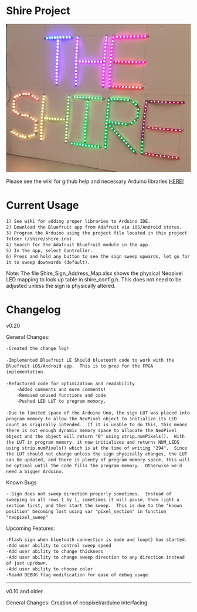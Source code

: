 # Shire Project

![](/img/Shire.jpg)

Please see the wiki for github help and necessary Arduino libraries [HERE!](https://github.com/innovationproject2017/ShireProject/wiki)

# Current Usage
	
	1) See wiki for adding proper libraries to Arduino IDE.
	2) Download the Bluefruit app from Adafruit via iOS/Android stores.
	3) Program the Arduino using the project file located in this project folder (/shire/shire.ino).
	4) Search for the Adafruit Bluefruit module in the app.
	5) In the app, select Controller.
	6) Press and hold any button to see the sign sweep upwards, let go for it to sweep downwards (default).

Note: The file Shire_Sign_Address_Map.xlsx shows the physical Neopixel LED mapping to look up table in shire_config.h.  This does not need to be adjusted unless the sign is physically altered.

# Changelog

v0.20

General Changes:

	-Created the change log!

	-Implemented Bluefruit LE Shield bluetooth code to work with the Bluefruit iOS/Android app.  This is to prep for the FPGA implementation.

	-Refactored code for optimization and readability
		-Added comments and more comments!
		-Removed unused functions and code
		-Pushed LED LUT to program memory.

	-Due to limited space of the Arduino Uno, the sign LUT was placed into program memory to allow the NeoPixel object to initialize its LED count as originally intended.  If it is unable to do this, this means there is not enough dynamic memory space to allocate the NeoPixel object and the object will return "0" using strip.numPixels().  With the LUT in program memory, it now initializes and returns NUM_LEDS using strip.numPixels() which is at the time of writing "294".  Since the LUT should not change unless the sign physically changes, the LUT can be updated, and there is plenty of program memory space, this will be optimal until the code fills the program memory.  Otherwise we'd need a bigger Arduino.

Known Bugs

	- Sign does not sweep direction properly sometimes.  Instead of sweeping in all rows 1 by 1, sometimes it will pause, then light a section first, and then start the sweep.  This is due to the "known position" becoming lost using var "pixel_section" in function "neopixel_sweep"
	
Upcoming Features:

	-Flash sign when bluetooth connection is made and loop() has started.
	-Add user ability to control sweep speed
	-Add user ability to change thickness
	-Add user ability to change sweep direction to any direction instead of just up/down.
	-Add user ability to choose color
	-Readd DEBUG flag modification for ease of debug usage
	
-----------------------

v0.10 and older

General Changes:  Creation of neopixel/arduino interfacing
